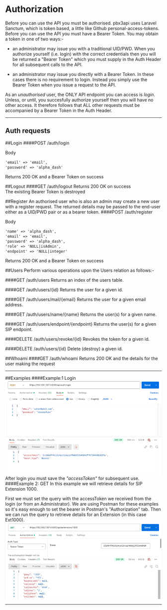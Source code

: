 # Authorization

Before you can use the API you must be authorised.  pbx3api uses Laravel Sanctum, which is token based, a little like Github personal-access-tokens.   Before you can use the API you must have a Bearer Token. You may obtain a token in one of two ways:-

* an administrator may issue you with a traditional UID/PWD.  When you authorize yourself (i.e. login) with the correct credentials then you will be returned a "Bearer Token" which you must supply in the Auth Header for all subsequent calls to the API. 

* an administrator may issue you directly with a Bearer Token.  In these cases there is no requirement to login.   Instead you simply use the Bearer Token when you issue a request to the API.

As an <i>unauthorised</i> user, the ONLY API endpoint you can access is <i>login</i>.   Unless, or until, you succesfully authorize yourself then you will have no other access.  It therefore follows that ALL other requests must be accompanied by a Bearer Token in the Auth Header.

---

## Auth requests

##Login
####POST /auth/login

Body
```
'email' => 'email',
'password' => 'alpha_dash'
```	
Returns 200 OK and a Bearer Token on success

##Logout
####GET /auth/logout
Returns 200 OK on success<br/>
The existing Bearer Token is destroyed

##Register
An authorised user who is also an admin may create a new user with a register request.  The returned details may be passed to the end-user either as a UID/PWD pair or as a bearer token.
####POST /auth/register

Body
```
'name' => 'alpha_dash',
'email' => 'email',
'password' => 'alpha_dash',
'role' => 'NULL|isAdmin',
'endpoint' => 'NULL|integer'

```	
Returns 200 OK and a Bearer Token on success<br/>


##Users
Perform various operations upon the Users relation as follows:-

####GET /auth/users
Returns an index of the users table.

####GET /auth/users/{id}
Returns the user for a given id.

####GET /auth/users/mail/{email}
Returns the user for a given email address.

####GET /auth/users/name/{name}
Returns the user(s) for a given name.

####GET /auth/users/endpoint/{endpoint}
Returns the user(s) for a given SIP endpoint.

####DELETE /auth/users/revoke/{id}
Revokes the token for a given id.

####DELETE /auth/users/{id}
Delete (destroy) a given id.


##Whoami
####GET /auth/whoami
Returns 200 OK and the details for the user making the request 

---

##Examples
####Example:1 Login
![Login](assets/images/ExampleLogin.png)
After login you must save the <i>"accessToken"</i> for subsequent use.
####Example 2: GET
In this example we will retrieve details for SIP Extension 1000.<br/>

First we must set the query with the accessToken we received from the login (or from an Administrator). We are using Postman for these examples so it's easy enough to set the bearer in Postman's "Authorization" tab.  Then we can run the query to retrieve details for an Extension (in this case Ext1000).
![ExampleGetExten](assets/images/ExampleGetExten.png)

---
<br/><br/>